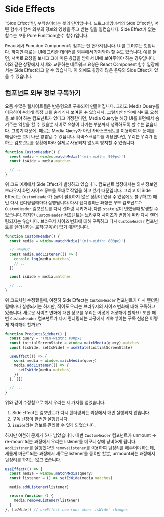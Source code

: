 # Side Effects

"Side Effect"란, 부작용이라는 뜻의 단어입니다. 프로그래밍에서의 Side Effect란, 어떤 함수가 함수 외부의 정보와 영향을 주고 받는 일을 일컫습니다. Side Effect가 없는 함수는 보통 Pure Function(순수 함수)입니다.

React에서 Function Component의 임무는 단 한가지입니다. UI를 그려주는 것입니다. 하지만 때로는 UI에 그려줄 데이터를 외부에서 가져와야 할 수도 있습니다. 예를 들면, 서버로 요청을 보내고 그에 따른 응답을 받아서 UI에 보여주어야 하는 경우입니다. 이와 같은 상황에서 서버와 교류하는 네트워크 요청은 React Component 함수 입장에서는 Side Effect라고 할 수 있습니다. 이 외에도 굉장히 많은 종류의 Side Effect가 있을 수 있습니다.

## 컴포넌트 외부 정보 구독하기

요즘 수많은 웹사이트들은 반응형으로 구축되어 만들어집니다. 그리고 Media Query를 이용하여 손쉽게 특정 UI를 숨기거나 보여줄 수 있습니다. 그렇지만 만약에 서버로 요청을 보내야 하는 컴포넌트가 있다고 가정한다면, Media Query는 해당 UI를 화면에서 숨겨주는 역할을 할 수 있을뿐 서버로 요청이 나가는 부분까지 생략하도록 할 수는 없습니다. 그렇기 때문에, 때로는 Media Query가 아닌 자바스크립트를 이용하여 이 문제를 해결하는 것이 나은 방법일 수 있습니다. 자바스크립트를 이용한다면, 우리는 우리가 원하는 컴포넌트를 상황에 따라 실제로 사용되지 않도록 방지할 수 있습니다.

```js
function CustomHeader() {
  const media = window.matchMedia('(min-width: 800px)')
  const isWide = media.matches

  // ..
}
```

위 코드 예제에서 Side Effect가 발생하고 있습니다. 컴포넌트 입장에서는 외부 정보인 브라우저 화면 사이즈 정보를 토대로 작업을 하고 있기 때문입니다. 그리고 이 Side Effect는 `CustomHeader`가 (굳이 필요하지 않은 상황이 있을 수 있음에도 불구하고) 매번 다시 렌더링될때마다 실행됩니다. 다시 렌더링되는 과정은 부모 컴포넌트가 `CustomHeader` 컴포넌트를 다시 렌더링 시키거나, 다른 `state` 값이 변했을때 발생할 수 있습니다. 하지만 `CustomHeader` 컴포넌트는 브라우저 사이즈가 변함에 따라 다시 렌더링되지는 않습니다. 브라우저 사이즈 변화에 대해 구독하고 다시 `CustomHeader` 컴포넌트를 렌더링하는 로직(구독)이 없기 때문입니다.

```js
function CustomHeader() {
  const media = window.matchMedia('(min-width: 800px)')

  // 구독하기
  const media.addListener(() => {
    console.log(media.matches)
    // ..
  })

  const isWide = media.matches

  // ...
}
```

위 코드처럼 수정했을때, 여전히 Side Effect는 `CustomHeader` 컴포넌트가 다시 렌더링될때마다 실행되기는 하지만, 적어도 우리는 브라우저의 사이즈 변화에 대해 구독하고 있습니다. 새로운 사이즈 변화에 대한 정보를 우리는 어떻게 저장해야 할까요? 또한 매번 `CustomHeader` 컴포넌트가 다시 렌더링되는 과정에서 계속 쌓이는 구독 신청은 어떻게 처리해야 할까요?

```js
function ProductsSidebar() {
  const query = '(min-width: 800px)'
  const initialScreenState = window.matchMedia(query).matches
  const [isWide, setIsWide] = useState(initialScreenState)

  useEffect(() => {
    const media = window.matchMedia(query)
    media.addListener(() => {
      setIsWide(media.matches)
    })
  }, [])

  // ...
}
```

위와 같이 수정함으로 해서 우리는 세 가지를 얻었습니다.

1. Side Effect는 컴포넌트가 다시 렌더링되는 과정에서 매번 실행되지 않습니다.
2. 구독 신청이 한번만 실행됩니다.
3. `isWide`라는 정보를 관리할 수 있게 되었습니다.

하지만 여전히 문제가 하나 남았습니다. 매번 `CustomHeader` 컴포넌트가 unmount -> re-mount 되는 과정에서 우리는 listener를 메모리 상에 낭비하게 됩니다. `addListener`를 실행했다면 `removeListener`를 이용하여 뒷정리를 해주어야 하는데, 새롭게 마운트되는 과정에서 새로운 listener를 등록만 할뿐, unmount되는 과정에서 뒷정리를 하지는 않고 있습니다.

```js
useEffect(() => {
  const media = window.matchMedia(query)
  const listener = () => setIsWide(media.matches)

  media.addListener(listener)

  return function () {
    media.removeListener(listener)
  }
}, [isWide]) // useEffect now runs when `isWide` changes
```
